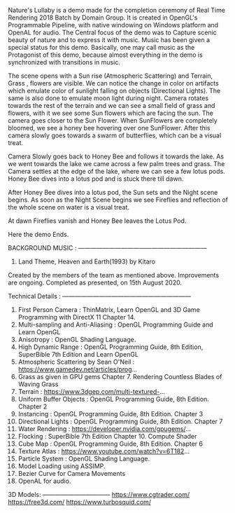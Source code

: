 Nature's Lullaby is a demo made for the completion ceremony of Real Time Rendering 2018 Batch by Domain Group.
It is created in OpenGL's Programmable Pipeline, with native windowing on Windows platform and OpenAL for audio.
The Central focus of the demo was to Capture scenic beauty of nature and to express it with music.
Music has been given a special status for this demo.
Basically, one may call music as the Protagonist of this demo, because almost everything in the demo is synchronized with transitions in music.

The scene opens with a Sun rise (Atmospheric Scattering) and Terrain, Grass , flowers are visible.
We can notice the change in color on artifacts which emulate color of sunlight falling on objects (Directional Lights). 
The same is also done to emulate moon light during night.
Camera rotates towards the rest of the terrain and we can see a small field of grass and flowers,
with it we see some Sun flowers which are facing the sun.
The camera goes closer to the Sun Flower. When SunFlowers are completely bloomed, we see a honey bee hovering over one SunFlower.
After this camera slowly goes towards a swarm of butterflies, which can be a visual treat.

Camera Slowly goes back to Honey Bee and follows it towards the lake.
As we went towards the lake we came across a few palm trees and grass.
The Camera settles at the edge of the lake, where we can see a few lotus pods.
Honey Bee dives into a lotus pod and is stuck there till dawn.

After Honey Bee dives into a lotus pod, the Sun sets and the Night scene begins.
As soon as the Night Scene begins we see Fireflies and reflection of the whole scene on water is a visual treat.

At dawn Fireflies vanish and Honey Bee leaves the Lotus Pod.

Here the demo Ends.


BACKGROUND MUSIC :
—————————————————————
1) Land Theme, Heaven and Earth(1993) by Kitaro


Created by the members of the team as mentioned above. Improvements are ongoing.
Completed as presented, on 15th August 2020.


Technical Details :
—————————————————————
01. First Person Camera : ThinMatrix, Learn OpenGL and 3D Game Programming with DirectX 11 Chapter 14.
02. Multi-sampling and Anti-Aliasing : OpenGL Programming Guide and Learn OpenGL
03. Anisotropy : OpenGL Shading Language.
04. High Dynamic Range : OpenGL Programming Guide, 8th Edition, SuperBible 7th Edition and Learn OpenGL
04. Atmospheric Scattering by Sean O'Neil : https://www.gamedev.net/articles/prog...
05. Grass as given in GPU gems Chapter 7. Rendering Countless Blades of Waving Grass
06. Terrain : https://www.3dgep.com/multi-textured-...
07. Uniform Buffer Objects : OpenGL Programming Guide, 8th Edition. Chapter 2
08. Instancing : OpenGL Programming Guide, 8th Edition. Chapter 3
09. Directional Lights : OpenGL Programming Guide, 8th Edition. Chapter 7
10. Water Rendering : https://developer.nvidia.com/gpugems/...
11. Flocking : SuperBible 7th Edition Chapter 10. Compute Shader
12. Cube Map : OpenGL Programming Guide, 8th Edition. Chapter 6
13. Texture Atlas : https://www.youtube.com/watch?v=6T182...
14. Particle System : OpenGL Shading Language.
15. Model Loading using ASSIMP. 
16. Bezier Curve for Camera Movements
17. OpenAL for audio.

3D Models:
———————————
https://www.cgtrader.com/
https://free3d.com/
https://www.turbosquid.com/

